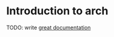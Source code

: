 # Introduction to arch

TODO: write [great documentation](http://jacobian.org/writing/what-to-write/)
